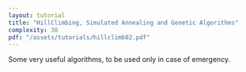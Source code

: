```yaml
---
layout: tutorial
title: "HillClimbing, Simulated Annealing and Genetic Algorithms"
complexity: 38
pdf: "/assets/tutorials/hillclimb02.pdf"
---
```

Some very useful algorithms, to be used only in case of emergency.